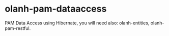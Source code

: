 # olanh-pam-dataaccess
PAM Data Access using Hibernate, you will need also: olanh-entities, olanh-pam-restful.

